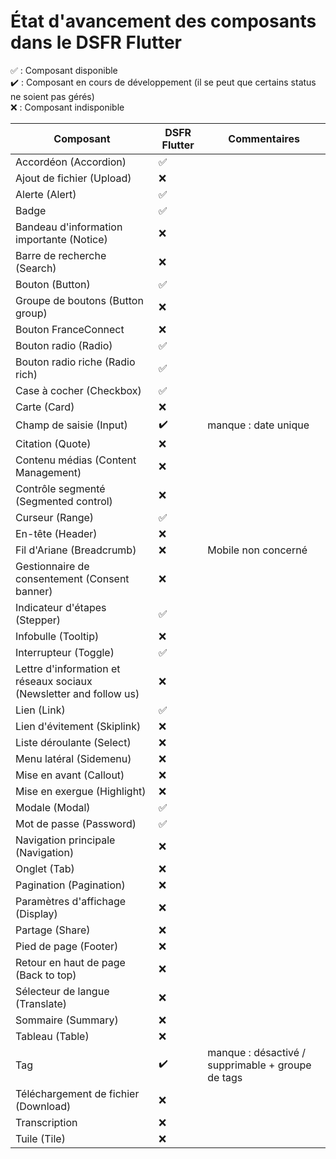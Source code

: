 # État d'avancement des composants dans le DSFR Flutter

✅ : Composant disponible  
✔️ : Composant en cours de développement (il se peut que certains status ne soient pas gérés)  
❌ : Composant indisponible  


| Composant                                                          | DSFR Flutter | Commentaires                                                       |
|--------------------------------------------------------------------|-------------|--------------------------------------------------------------------|
| Accordéon (Accordion)                                              | ✅           |                                                                    |
| Ajout de fichier (Upload)                                          | ❌           |                                                                    |
| Alerte (Alert)                                                     | ✅           |                                                                    |
| Badge                                                              | ✅           |                                                                    |
| Bandeau d'information importante (Notice)                          | ❌           |                                                                    |
| Barre de recherche (Search)                                        | ❌           |                                                                    |
| Bouton (Button)                                                    | ✅           |                                                                    |
| Groupe de boutons (Button group)                                   | ❌           |                                                                    |
| Bouton FranceConnect                                               | ❌           |                                                                    |
| Bouton radio (Radio)                                               | ✅           |                                                                    |
| Bouton radio riche (Radio rich)                                    | ✅           |                                                                    |
| Case à cocher (Checkbox)                                           | ✅          |                                                                    |
| Carte (Card)                                                       | ❌           |                                                                    |
| Champ de saisie (Input)                                            | ✔️          | manque : date unique                                                |
| Citation (Quote)                                                   | ❌           |                                                                    |
| Contenu médias (Content Management)                                | ❌           |                                                                    |
| Contrôle segmenté (Segmented control)                              | ❌           |                                                                    |
| Curseur (Range)                                                    | ✅           |                                                                    |
| En-tête (Header)                                                   | ❌           |                                                                    |
| Fil d'Ariane (Breadcrumb)                                          | ❌           | Mobile non concerné                                                                   |
| Gestionnaire de consentement (Consent banner)                      | ❌           |                                                                    |
| Indicateur d'étapes (Stepper)                                      | ✅           |                                                                    |
| Infobulle (Tooltip)                                                | ❌           |                                                                    |
| Interrupteur (Toggle)                                              | ✅️          |                                                                    |
| Lettre d'information et réseaux sociaux (Newsletter and follow us) | ❌           |                                                                    |
| Lien (Link)                                                        | ✅           |                                                                    |
| Lien d'évitement (Skiplink)                                        | ❌           |                                                                    |
| Liste déroulante (Select)                                          | ❌           |                                                                    |
| Menu latéral (Sidemenu)                                            | ❌           |                                                                    |
| Mise en avant (Callout)                                            | ❌           |                                                                    |
| Mise en exergue (Highlight)                                        | ❌           |                                                                    |
| Modale (Modal)                                                     | ✅           |                                                                    |
| Mot de passe (Password)                                            | ✅           |                                                                    |
| Navigation principale (Navigation)                                 | ❌           |                                                                    |
| Onglet (Tab)                                                       | ❌           |                                                                    |
| Pagination (Pagination)                                            | ❌           |                                                                    |
| Paramètres d'affichage (Display)                                   | ❌           |                                                                    |
| Partage (Share)                                                    | ❌           |                                                                    |
| Pied de page (Footer)                                              | ❌           |                                                                    |
| Retour en haut de page (Back to top)                               | ❌           |                                                                    |
| Sélecteur de langue (Translate)                                    | ❌           |                                                                    |
| Sommaire (Summary)                                                 | ❌           |                                                                    |
| Tableau (Table)                                                    | ❌           |                                                                    |
| Tag                                                                | ✔️          | manque : désactivé / supprimable + groupe de tags |
| Téléchargement de fichier (Download)                               | ❌           |                                                                    |
| Transcription                                                      | ❌           |                                                                    |
| Tuile (Tile)                                                       | ❌           |                                                                    |
